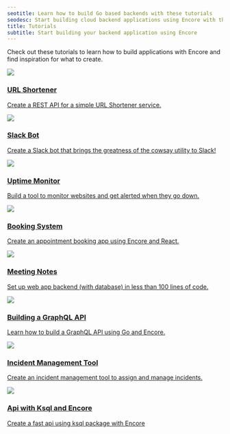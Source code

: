 ```yaml
---
seotitle: Learn how to build Go based backends with these tutorials
seodesc: Start building cloud backend applications using Encore with these tutorials. Create REST APIs, Slack bots, and more in just a few minutes.
title: Tutorials
subtitle: Start building your backend application using Encore
---
```


Check out these tutorials to learn how to build applications with Encore and find inspiration for what to create.

<div className="mt-6 grid grid-cols-2 gap-6 mobile:grid-cols-1 not-prose">
    <a className="block group relative no-brandient" href="/docs/tutorials/rest-api">
        <div className="absolute inset-0 bg-black dark:bg-white -z-10" />
        <div className="min-h-full border border-black dark:border-white bg-white dark:bg-black transition-transform duration-100 ease-in-out group-active:-translate-x-2 group-active:-translate-y-2 group-hover:-translate-x-2 group-hover:-translate-y-2 relative">
            <div className="flex-none">
                <img className="width-100% noshadow" src="/assets/tutorials/rest-api/cover.png" />
            </div>
            <div className="p-8 mobile:p-4">
                <h3 className="body-small">URL Shortener</h3>
                <p className="mt-2">Create a REST API for a simple URL Shortener service.</p>
            </div>
        </div>
    </a>
    <a className="block group relative no-brandient" href="/docs/tutorials/slack-bot">
        <div className="absolute inset-0 bg-black dark:bg-white -z-10" />
        <div className="min-h-full border border-black dark:border-white bg-white dark:bg-black transition-transform duration-100 ease-in-out group-active:-translate-x-2 group-active:-translate-y-2 group-hover:-translate-x-2 group-hover:-translate-y-2 relative">
            <div className="flex-none">
                <img className="width-100% noshadow" src="/assets/tutorials/slack-bot/cover.png" />
            </div>
            <div className="p-8 mobile:p-4">
                <h3 className="body-small">Slack Bot</h3>
                <p className="mt-2">Create a Slack bot that brings the greatness of the cowsay utility to Slack!</p>
            </div>
        </div>
    </a> 
    <a className="block group relative no-brandient" href="/docs/tutorials/uptime">
        <div className="absolute inset-0 bg-black dark:bg-white -z-10" />
        <div className="min-h-full border border-black dark:border-white bg-white dark:bg-black transition-transform duration-100 ease-in-out group-active:-translate-x-2 group-active:-translate-y-2 group-hover:-translate-x-2 group-hover:-translate-y-2 relative">
            <div className="flex-none">
                <img className="width-100% noshadow" src="/assets/tutorials/uptime/cover.png" />
            </div>
            <div className="p-8 mobile:p-4">
                <h3 className="body-small">Uptime Monitor</h3>
                <p className="mt-2">Build a tool to monitor websites and get alerted when they go down.</p>
            </div>
        </div>
    </a>
    <a className="block group relative no-brandient" href="/docs/tutorials/booking-system">
        <div className="absolute inset-0 bg-black dark:bg-white -z-10" />
        <div className="min-h-full border border-black dark:border-white bg-white dark:bg-black transition-transform duration-100 ease-in-out group-active:-translate-x-2 group-active:-translate-y-2 group-hover:-translate-x-2 group-hover:-translate-y-2 relative">
            <div className="flex-none">
                <img className="width-100% noshadow" src="/assets/tutorials/booking-system/cover.png" />
            </div>
            <div className="p-8 mobile:p-4">
                <h3 className="body-small">Booking System</h3>
                <p className="mt-2">Create an appointment booking app using Encore and React.</p>
            </div>
        </div>
    </a>
    <a className="block group relative no-brandient" href="/docs/tutorials/meeting-notes">
        <div className="absolute inset-0 bg-black dark:bg-white -z-10" />
        <div className="min-h-full border border-black dark:border-white bg-white dark:bg-black transition-transform duration-100 ease-in-out group-active:-translate-x-2 group-active:-translate-y-2 group-hover:-translate-x-2 group-hover:-translate-y-2 relative">
            <div className="flex-none">
                <img className="width-100% noshadow" src="/assets/tutorials/meeting-notes/cover.png" />
            </div>
            <div className="p-8 mobile:p-4">
                <h3 className="body-small">Meeting Notes</h3>
                <p className="mt-2">Set up web app backend (with database) in less than 100 lines of code.</p>
            </div>
        </div>
    </a>
    <a className="block group relative no-brandient" href="/docs/tutorials/graphql">
        <div className="absolute inset-0 bg-black dark:bg-white -z-10" />
        <div className="min-h-full border border-black dark:border-white bg-white dark:bg-black transition-transform duration-100 ease-in-out group-active:-translate-x-2 group-active:-translate-y-2 group-hover:-translate-x-2 group-hover:-translate-y-2 relative">
            <div className="flex-none">
                <img className="width-100% noshadow" src="/assets/tutorials/graphql/cover.png" />
            </div>
            <div className="p-8 mobile:p-4">
                <h3 className="body-small">Building a GraphQL API</h3>
                <p className="mt-2">Learn how to build a GraphQL API using Go and Encore.</p>
            </div>
        </div>
    </a>
    <a className="block group relative no-brandient" href="/docs/tutorials/incident-management-tool">
        <div className="absolute inset-0 bg-black dark:bg-white -z-10" />
        <div className="min-h-full border border-black dark:border-white bg-white dark:bg-black transition-transform duration-100 ease-in-out group-active:-translate-x-2 group-active:-translate-y-2 group-hover:-translate-x-2 group-hover:-translate-y-2 relative">
            <div className="flex-none">
                <img className="width-100% noshadow" src="/assets/tutorials/incident/cover.png" />
            </div>
            <div className="p-8 mobile:p-4">
                <h3 className="body-small">Incident Management Tool</h3>
                <p className="mt-2">Create an incident management tool to assign and manage incidents.</p>
            </div>
        </div>
    </a>
        <a className="block group relative no-brandient" href="/docs/tutorials/create-api-with-ksql">
        <div className="absolute inset-0 bg-black dark:bg-white -z-10" />
        <div className="min-h-full border border-black dark:border-white bg-white dark:bg-black transition-transform duration-100 ease-in-out group-active:-translate-x-2 group-active:-translate-y-2 group-hover:-translate-x-2 group-hover:-translate-y-2 relative">
            <div className="flex-none">
                <img className="width-100% noshadow" src="/assets/tutorials/ksql/cover.png" />
            </div>
            <div className="p-8 mobile:p-4">
                <h3 className="body-small">Api with Ksql and Encore</h3>
                <p className="mt-2">Create a fast api using ksql package with Encore</p>
            </div>
        </div>
    </a>
</div>
